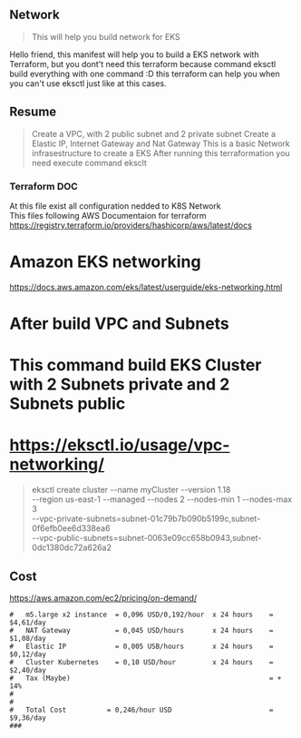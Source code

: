 ## Network
> This will help you build network for EKS

  Hello friend, this manifest will help you to build a EKS network with Terraform,
  but you dont't need this terraform because command eksctl build everything with one command :D
  this terraform can help you when you can't use eksctl just like at this cases.


## Resume
> Create a VPC, with 2 public subnet and 2 private subnet
> Create a Elastic IP, Internet Gateway and Nat Gateway
> This is a basic Network infrasestructure to create a EKS
> After running this terraformation you need execute command eksclt


### Terraform DOC
At this file exist all configuration nedded to K8S Network<br/>
This files following AWS Documentaion for terraform<br/>
https://registry.terraform.io/providers/hashicorp/aws/latest/docs<br/>

# Amazon EKS networking
https://docs.aws.amazon.com/eks/latest/userguide/eks-networking.html

# After build VPC and Subnets
# This command build EKS Cluster with 2 Subnets private and 2 Subnets public
# https://eksctl.io/usage/vpc-networking/

> eksctl create cluster --name myCluster --version 1.18 \
> --region us-east-1 --managed --nodes 2 --nodes-min 1 --nodes-max 3 \
> --vpc-private-subnets=subnet-01c79b7b090b5199c,subnet-0f6efb0ee6d338ea6 \
> --vpc-public-subnets=subnet-0063e09cc658b0943,subnet-0dc1380dc72a626a2

## Cost
https://aws.amazon.com/ec2/pricing/on-demand/

```
#   m5.large x2 instance  = 0,096 USD/0,192/hour  x 24 hours    = $4,61/day
#   NAT Gateway           = 0,045 USD/hours       x 24 hours    = $1,08/day
#   Elastic IP            = 0,005 USB/hours       x 24 hours    = $0,12/day
#   Cluster Kubernetes    = 0,10 USD/hour         x 24 hours    = $2,40/day
#   Tax (Maybe)                                                 = + 14%
#
#   
#   Total Cost          = 0,246/hour USD                        = $9,36/day
###
```